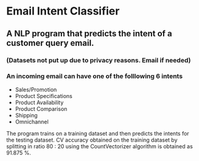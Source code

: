 # Email Intent Classifier
## A NLP program that predicts the intent of a customer query email.

### (Datasets not put up due to privacy reasons. Email if needed)
### An incoming email can have one of the folllowing 6 intents
- Sales/Promotion
- Product Specifications
- Product Availability
- Product Comparison
- Shipping
- Omnichannel

The program trains on a training dataset and then predicts the intents for the testing dataset.
CV accuracy obtained on the training dataset by splitting in ratio 80 : 20 using the CountVectorizer algorithm is obtained as 91.875 %.
